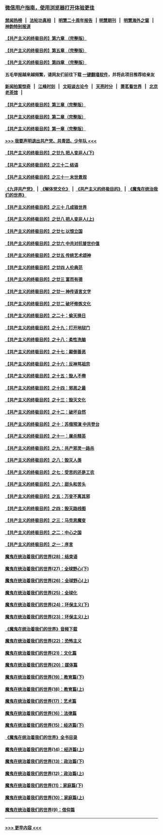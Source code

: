 ### [微信用户指南，使用浏览器打开体验更佳](https://github.com/gfw-breaker/banned-news1/blob/master/indexes/wechat-guide.md?t=0)
#### [禁闻热榜](热点新闻.md?t=0)  &nbsp;&nbsp;|&nbsp;&nbsp; [法轮功真相](https://github.com/gfw-breaker/truth/blob/master/README.md?t=0) &nbsp;&nbsp;|&nbsp;&nbsp; [明慧二十周年报告](https://github.com/gfw-breaker/mh-reports/blob/master/README.md?t=0) &nbsp;&nbsp;|&nbsp;&nbsp;[明慧期刊](https://github.com/gfw-breaker/mh-qikan) &nbsp;&nbsp;|&nbsp;&nbsp; [明慧海外之窗](https://github.com/gfw-breaker/mh-news/blob/master/README.md?t=0) &nbsp;&nbsp;|&nbsp;&nbsp; [神韵特别报道](https://github.com/gfw-breaker/mh-news/blob/master/shenyun.md?t=0)
#### [【共产主义的终极目的】第六章 （完整版）](../pages/nsc422/n11428913.md?t=02060033) 
#### [【共产主义的终极目的】第五章 （完整版）](../pages/nsc422/n11428912.md?t=02060033) 
#### [【共产主义的终极目的】第四章 （完整版）](../pages/nsc422/n11428907.md?t=02060033) 
#### 五毛举报越来越频繁，请网友们前往下载 [一键翻墙软件](https://github.com/gfw-breaker/ssr-accounts)，并将此项目推荐给亲友
#### [新闻拍案惊奇](https://github.com/gfw-breaker/banned-news1/blob/master/pages/link4.md) &nbsp;&nbsp;|&nbsp;&nbsp; [江峰时刻](https://github.com/gfw-breaker/banned-news1/blob/master/pages/link4.md) &nbsp;&nbsp;|&nbsp;&nbsp; [文昭谈古论今](https://github.com/gfw-breaker/banned-news1/blob/master/pages/link4.md) &nbsp;&nbsp;|&nbsp;&nbsp; [天亮时分](https://github.com/gfw-breaker/banned-news1/blob/master/pages/link4.md) &nbsp;&nbsp;|&nbsp;&nbsp; [萧茗看世界](https://github.com/gfw-breaker/banned-news1/blob/master/pages/link4.md) &nbsp;&nbsp;|&nbsp;&nbsp; [北京老茶馆](https://github.com/gfw-breaker/banned-news1/blob/master/pages/link4.md) &nbsp;&nbsp;|&nbsp;&nbsp; 
#### [【共产主义的终极目的】第三章（完整版）](../pages/nsc422/n11428848.md?t=02060033) 
#### [【共产主义的终极目的】第二章（完整版）](../pages/nsc422/n11428831.md?t=02060033) 
#### [【共产主义的终极目的】第一章（完整版）](../pages/nsc422/n11417651.md?t=02060033) 
#### [>>> 我要声明退出共产党、共青团、少年队 <<<](https://github.com/begood0513/goodnews/blob/master/quit/letter.md) 
#### [【共产主义的终极目的】之廿九 把人变非人(下)](../pages/nsc422/n11344140.md?t=02060033) 
#### [【共产主义的终极目的】之三十二 结语](../pages/nsc422/n11360535.md?t=02060033) 
#### [【共产主义的终极目的】之三十一 末世景观](../pages/nsc422/n11351129.md?t=02060033) 
#### [《九评共产党》](https://github.com/begood0513/9ping.md/blob/master/README.md) &nbsp;|&nbsp; [《解体党文化》](../../../../jtdwh.md/blob/master/README.md)  &nbsp;|&nbsp; [《共产主义的终极目的》](../../../../gczydzjmd.md/blob/master/README.md) &nbsp;|&nbsp; [《魔鬼在统治我们的世界》](../../../../mgztzwmdsj.md/blob/master/README.md) 
#### [【共产主义的终极目的】之三十 几成狼世界](../pages/nsc422/n11348280.md?t=02060033) 
#### [【共产主义的终极目的】之廿八 把人变非人(上)](../pages/nsc422/n11340492.md?t=02060033) 
#### [【共产主义的终极目的】之廿七 以恨立国](../pages/nsc422/n11336944.md?t=02060033) 
#### [【共产主义的终极目的】之廿六 中共对抗普世价值](../pages/nsc422/n11324785.md?t=02060033) 
#### [【共产主义的终极目的】之廿五 传统艺术颂神](../pages/nsc422/n11296396.md?t=02060033) 
#### [【共产主义的终极目的】之廿四 人伦典范](../pages/nsc422/n11296397.md?t=02060033) 
#### [【共产主义的终极目的】之廿三 富而有德](../pages/nsc422/n11283598.md?t=02060033) 
#### [【共产主义的终极目的】之廿一 神传语言文字](../pages/nsc422/n11263265.md?t=02060033) 
#### [【共产主义的终极目的】之廿二 破坏修炼文化](../pages/nsc422/n11245728.md?t=02060033) 
#### [【共产主义的终极目的】之二十：偷天换日](../pages/nsc422/n11238846.md?t=02060033) 
#### [【共产主义的终极目的】之十九：打开地狱门](../pages/nsc422/n11206376.md?t=02060033) 
#### [【共产主义的终极目的】之十八：柔性洗脑](../pages/nsc422/n11199994.md?t=02060033) 
#### [【共产主义的终极目的】之十七：颠倒善恶](../pages/nsc422/n11179782.md?t=02060033) 
#### [【共产主义的终极目的】之十六：反神骂祖宗](../pages/nsc422/n11166798.md?t=02060033) 
#### [【共产主义的终极目的】之十五：毁人不倦](../pages/nsc422/n11166792.md?t=02060033) 
#### [【共产主义的终极目的】之十四：邪恶之最](../pages/nsc422/n11150249.md?t=02060033) 
#### [【共产主义的终极目的】之十三：毁灭文化](../pages/nsc422/n11135227.md?t=02060033) 
#### [【共产主义的终极目的】之十二：破坏自然](../pages/nsc422/n11135214.md?t=02060033) 
#### [【共产主义的终极目的】之十：苏俄预演 中共登台](../pages/nsc422/n11118424.md?t=02060033) 
#### [【共产主义的终极目的】之十一：屠杀精英](../pages/nsc422/n11118442.md?t=02060033) 
#### [【共产主义的终极目的】之九：共产邪灵一路杀](../pages/nsc422/n11114139.md?t=02060033) 
#### [【共产主义的终极目的】之八：毁灭人类](../pages/nsc422/n11108503.md?t=02060033) 
#### [【共产主义的终极目的】之七：受苦的还是工农](../pages/nsc422/n11101809.md?t=02060033) 
#### [【共产主义的终极目的】之六：甜头和苦头](../pages/nsc422/n11096971.md?t=02060033) 
#### [【共产主义的终极目的】之五：万变不离其邪](../pages/nsc422/n11091285.md?t=02060033) 
#### [【共产主义的终极目的】之四：毁灭路线图](../pages/nsc422/n11086284.md?t=02060033) 
#### [【共产主义的终极目的】之三：马克思魔变](../pages/nsc422/n11061941.md?t=02060033) 
#### [【共产主义的终极目的】之二：中心之国](../pages/nsc422/n11047728.md?t=02060033) 
#### [【共产主义的终极目的】之一：序言](../pages/nsc422/n11086077.md?t=02060033) 
#### [魔鬼在统治着我们的世界(28)：结束语](../pages/nsc422/n10936246.md?t=02060033) 
#### [魔鬼在统治着我们的世界(27)：全球野心(下)](../pages/nsc422/n10928319.md?t=02060033) 
#### [魔鬼在统治着我们的世界(26)：全球野心(上)](../pages/nsc422/n10900318.md?t=02060033) 
#### [魔鬼在统治着我们的世界(25)：全球化](../pages/nsc422/n10788205.md?t=02060033) 
#### [魔鬼在统治着我们的世界(24)：环保主义(下)](../pages/nsc422/n10695307.md?t=02060033) 
#### [魔鬼在统治着我们的世界(23)：环保主义(上)](../pages/nsc422/n10688613.md?t=02060033) 
#### [《魔鬼在统治着我们的世界》音频下载](../pages/nsc422/n10635553.md?t=02060033) 
#### [魔鬼在统治着我们的世界(22)：恐怖主义](../pages/nsc422/n10614727.md?t=02060033) 
#### [魔鬼在统治着我们的世界(21)：文化篇](../pages/nsc422/n10597706.md?t=02060033) 
#### [魔鬼在统治着我们的世界(20)：媒体篇](../pages/nsc422/n10586579.md?t=02060033) 
#### [魔鬼在统治着我们的世界(19)：教育篇(下)](../pages/nsc422/n10564808.md?t=02060033) 
#### [魔鬼在统治着我们的世界(18)：教育篇(上)](../pages/nsc422/n10526970.md?t=02060033) 
#### [魔鬼在统治着我们的世界(17)：艺术篇](../pages/nsc422/n10499093.md?t=02060033) 
#### [魔鬼在统治着我们的世界(16)：法律篇](../pages/nsc422/n10485969.md?t=02060033) 
#### [魔鬼在统治着我们的世界(15)：经济篇(下)](../pages/nsc422/n10469975.md?t=02060033) 
#### [《魔鬼在统治着我们的世界》全书目录](../pages/nsc422/n10464261.md?t=02060033) 
#### [魔鬼在统治着我们的世界(14)：经济篇(上)](../pages/nsc422/n10457370.md?t=02060033) 
#### [魔鬼在统治着我们的世界(13)：政治篇(下)](../pages/nsc422/n10448270.md?t=02060033) 
#### [魔鬼在统治着我们的世界(12)：政治篇(上)](../pages/nsc422/n10444576.md?t=02060033) 
#### [魔鬼在统治着我们的世界(11)：家庭篇(下)](../pages/nsc422/n10440961.md?t=02060033) 
#### [魔鬼在统治着我们的世界(10)：家庭篇(上)](../pages/nsc422/n10435448.md?t=02060033) 
#### [魔鬼在统治着我们的世界(9)：信仰篇](../pages/nsc422/n10432159.md?t=02060033) 

----
#### [ >>> 更早内容 <<< ](../indexes/nsc422-earlier.md)
